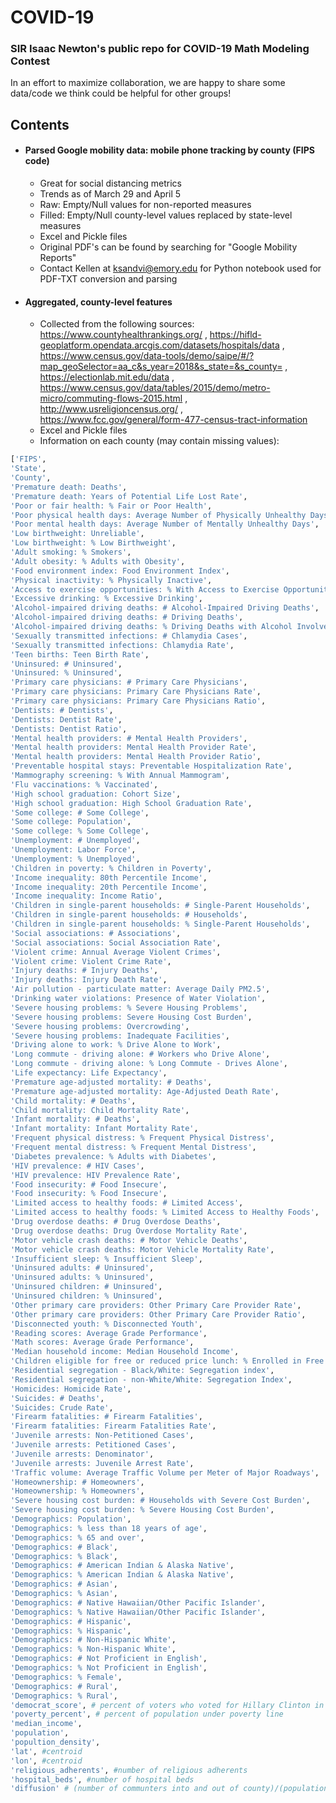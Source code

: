 # COVID-19

### SIR Isaac Newton's public repo for COVID-19 Math Modeling Contest


In an effort to maximize collaboration, we are happy to share some data/code we think could be helpful for other groups!



## Contents
* #### Parsed Google mobility data: mobile phone tracking by county (FIPS code)
  * Great for social distancing metrics
  * Trends as of March 29 and April 5
  * Raw: Empty/Null values for non-reported measures
  * Filled: Empty/Null county-level values replaced by state-level measures
  * Excel and Pickle files
  * Original PDF's can be found by searching for "Google Mobility Reports"
  * Contact Kellen at ksandvi@emory.edu for Python notebook used for PDF-TXT conversion and parsing
  
 * #### Aggregated, county-level features
   * Collected from the following sources: https://www.countyhealthrankings.org/ 
    , https://hifld-geoplatform.opendata.arcgis.com/datasets/hospitals/data
    , https://www.census.gov/data-tools/demo/saipe/#/?map_geoSelector=aa_c&s_year=2018&s_state=&s_county=
    , https://electionlab.mit.edu/data
    , https://www.census.gov/data/tables/2015/demo/metro-micro/commuting-flows-2015.html
    , http://www.usreligioncensus.org/
    , https://www.fcc.gov/general/form-477-census-tract-information
   * Excel and Pickle files
   * Information on each county (may contain missing values):
 ```Python
 ['FIPS',
 'State',
 'County',
 'Premature death: Deaths',
 'Premature death: Years of Potential Life Lost Rate',
 'Poor or fair health: % Fair or Poor Health',
 'Poor physical health days: Average Number of Physically Unhealthy Days',
 'Poor mental health days: Average Number of Mentally Unhealthy Days',
 'Low birthweight: Unreliable',
 'Low birthweight: % Low Birthweight',
 'Adult smoking: % Smokers',
 'Adult obesity: % Adults with Obesity',
 'Food environment index: Food Environment Index',
 'Physical inactivity: % Physically Inactive',
 'Access to exercise opportunities: % With Access to Exercise Opportunities',
 'Excessive drinking: % Excessive Drinking',
 'Alcohol-impaired driving deaths: # Alcohol-Impaired Driving Deaths',
 'Alcohol-impaired driving deaths: # Driving Deaths',
 'Alcohol-impaired driving deaths: % Driving Deaths with Alcohol Involvement',
 'Sexually transmitted infections: # Chlamydia Cases',
 'Sexually transmitted infections: Chlamydia Rate',
 'Teen births: Teen Birth Rate',
 'Uninsured: # Uninsured',
 'Uninsured: % Uninsured',
 'Primary care physicians: # Primary Care Physicians',
 'Primary care physicians: Primary Care Physicians Rate',
 'Primary care physicians: Primary Care Physicians Ratio',
 'Dentists: # Dentists',
 'Dentists: Dentist Rate',
 'Dentists: Dentist Ratio',
 'Mental health providers: # Mental Health Providers',
 'Mental health providers: Mental Health Provider Rate',
 'Mental health providers: Mental Health Provider Ratio',
 'Preventable hospital stays: Preventable Hospitalization Rate',
 'Mammography screening: % With Annual Mammogram',
 'Flu vaccinations: % Vaccinated',
 'High school graduation: Cohort Size',
 'High school graduation: High School Graduation Rate',
 'Some college: # Some College',
 'Some college: Population',
 'Some college: % Some College',
 'Unemployment: # Unemployed',
 'Unemployment: Labor Force',
 'Unemployment: % Unemployed',
 'Children in poverty: % Children in Poverty',
 'Income inequality: 80th Percentile Income',
 'Income inequality: 20th Percentile Income',
 'Income inequality: Income Ratio',
 'Children in single-parent households: # Single-Parent Households',
 'Children in single-parent households: # Households',
 'Children in single-parent households: % Single-Parent Households',
 'Social associations: # Associations',
 'Social associations: Social Association Rate',
 'Violent crime: Annual Average Violent Crimes',
 'Violent crime: Violent Crime Rate',
 'Injury deaths: # Injury Deaths',
 'Injury deaths: Injury Death Rate',
 'Air pollution - particulate matter: Average Daily PM2.5',
 'Drinking water violations: Presence of Water Violation',
 'Severe housing problems: % Severe Housing Problems',
 'Severe housing problems: Severe Housing Cost Burden',
 'Severe housing problems: Overcrowding',
 'Severe housing problems: Inadequate Facilities',
 'Driving alone to work: % Drive Alone to Work',
 'Long commute - driving alone: # Workers who Drive Alone',
 'Long commute - driving alone: % Long Commute - Drives Alone',
 'Life expectancy: Life Expectancy',
 'Premature age-adjusted mortality: # Deaths',
 'Premature age-adjusted mortality: Age-Adjusted Death Rate',
 'Child mortality: # Deaths',
 'Child mortality: Child Mortality Rate',
 'Infant mortality: # Deaths',
 'Infant mortality: Infant Mortality Rate',
 'Frequent physical distress: % Frequent Physical Distress',
 'Frequent mental distress: % Frequent Mental Distress',
 'Diabetes prevalence: % Adults with Diabetes',
 'HIV prevalence: # HIV Cases',
 'HIV prevalence: HIV Prevalence Rate',
 'Food insecurity: # Food Insecure',
 'Food insecurity: % Food Insecure',
 'Limited access to healthy foods: # Limited Access',
 'Limited access to healthy foods: % Limited Access to Healthy Foods',
 'Drug overdose deaths: # Drug Overdose Deaths',
 'Drug overdose deaths: Drug Overdose Mortality Rate',
 'Motor vehicle crash deaths: # Motor Vehicle Deaths',
 'Motor vehicle crash deaths: Motor Vehicle Mortality Rate',
 'Insufficient sleep: % Insufficient Sleep',
 'Uninsured adults: # Uninsured',
 'Uninsured adults: % Uninsured',
 'Uninsured children: # Uninsured',
 'Uninsured children: % Uninsured',
 'Other primary care providers: Other Primary Care Provider Rate',
 'Other primary care providers: Other Primary Care Provider Ratio',
 'Disconnected youth: % Disconnected Youth',
 'Reading scores: Average Grade Performance',
 'Math scores: Average Grade Performance',
 'Median household income: Median Household Income',
 'Children eligible for free or reduced price lunch: % Enrolled in Free or Reduced Lunch',
 'Residential segregation - Black/White: Segregation index',
 'Residential segregation - non-White/White: Segregation Index',
 'Homicides: Homicide Rate',
 'Suicides: # Deaths',
 'Suicides: Crude Rate',
 'Firearm fatalities: # Firearm Fatalities',
 'Firearm fatalities: Firearm Fatalities Rate',
 'Juvenile arrests: Non-Petitioned Cases',
 'Juvenile arrests: Petitioned Cases',
 'Juvenile arrests: Denominator',
 'Juvenile arrests: Juvenile Arrest Rate',
 'Traffic volume: Average Traffic Volume per Meter of Major Roadways',
 'Homeownership: # Homeowners',
 'Homeownership: % Homeowners',
 'Severe housing cost burden: # Households with Severe Cost Burden',
 'Severe housing cost burden: % Severe Housing Cost Burden',
 'Demographics: Population',
 'Demographics: % less than 18 years of age',
 'Demographics: % 65 and over',
 'Demographics: # Black',
 'Demographics: % Black',
 'Demographics: # American Indian & Alaska Native',
 'Demographics: % American Indian & Alaska Native',
 'Demographics: # Asian',
 'Demographics: % Asian',
 'Demographics: # Native Hawaiian/Other Pacific Islander',
 'Demographics: % Native Hawaiian/Other Pacific Islander',
 'Demographics: # Hispanic',
 'Demographics: % Hispanic',
 'Demographics: # Non-Hispanic White',
 'Demographics: % Non-Hispanic White',
 'Demographics: # Not Proficient in English',
 'Demographics: % Not Proficient in English',
 'Demographics: % Female',
 'Demographics: # Rural',
 'Demographics: % Rural',
 'democrat_score', # percent of voters who voted for Hillary Clinton in 2016
 'poverty_percent', # percent of population under poverty line
 'median_income',
 'population',
 'popultion_density',
 'lat', #centroid
 'lon', #centroid
 'religious_adherents', #number of religious adherents
 'hospital_beds', #number of hospital beds
 'diffusion' # (number of communters into and out of county)/(population of county)]
 ```
